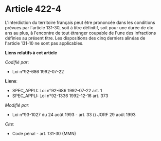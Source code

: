 # Article 422-4

L'interdiction du territoire français peut être prononcée dans les conditions prévues par l'article 131-30, soit à titre
définitif, soit pour une durée de dix ans au plus, à l'encontre de tout étranger coupable de l'une des infractions définies
au présent titre. Les dispositions des cinq derniers alinéas de l'article 131-10 ne sont pas applicables.

**Liens relatifs à cet article**

_Codifié par_:

  - Loi n°92-686 1992-07-22

**Liens**:

  - SPEC_APPLI: Loi n°92-686 1992-07-22 art. 1
  - SPEC_APPLI: Loi n°92-1336 1992-12-16 art. 373

_Modifié par_:

  - Loi n°93-1027 du 24 août 1993 - art. 33 () JORF 29 août 1993

_Cite_:

  - Code pénal - art. 131-30 (MMN)
